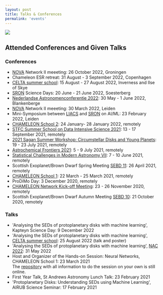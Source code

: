 ```yaml
---
layout: post
title: Talks & Conferences
permalink: 'events'
---
```


[<img src="/images/talk.gif" class="fit image">](/events)


## Attended Conferences and Given Talks  

### Conferences 


- [NOVA](https://nova-astronomy.nl/) Network II meeeting: 26 October 2022, Groningen
- Chameleon ESR retreat: 31 August - 3 September 2022, Copenhagen
- [CELTA summer school](http://www.wolfbane.com/astrocelta/): 15 August - 27 August 2022, Inverness and Ilse of Skye
- [SRON](https://www.sron.nl/) Science Days: 20 June - 21 June 2022, Soesterberg
-  [Nederlandse Astronomenconferentie 2022](https://indico.cern.ch/event/1113693/): 30 May - 1 June 2022, Blankenberge
- [NOVA](https://nova-astronomy.nl/) Network II meeeting: 30 March 2022, Leiden
- Mini-Symposium between [LIACS](https://liacs.leidenuniv.nl/) and [SRON](https://www.sron.nl/) on AI/ML: 23 February 2022, Leiden
- [CHAMELEON School 2](https://chameleon.iwf.oeaw.ac.at/training-events/chameleon-school-ii/): 24 January- 28 January 2022, remotely
- [STFC Summer School on Data Intensive Science 2021](https://conference.astro.dur.ac.uk/event/3/overview): 13 - 17 September 2021, remotely
- [2021 Sagan Summer Workshop: Circumstellar Disks and Young Planets](https://nexsci.caltech.edu/workshop/2021/): 19 - 23 July 2021, remotely
- [Astrochemical Frontiers 2021](https://sites.google.com/view/astrochemical-frontiers-2021/home): 5 - 9 July 2021, remotely
- [Statistical Challenges in Modern Astronomy VII](https://astronomy.outreach.psu.edu/): 7 - 10 June 2021, remotely
- Scottish Exoplanet/Brown Dwarf Spring Meeting [SEBD 11](https://sebd11.sciencesconf.org/): 26 April 2021, remotely 
- [CHAMELEON School 1](https://chameleon.iwf.oeaw.ac.at/training-events/school-i/): 22 March - 25 March 2021, remotely
- ProDiMo Day: 3 December 2020, remotely
- [CHAMELEON Network Kick-off Meeting](https://chameleon.iwf.oeaw.ac.at/training-events/kick-off-meeting/): 23 - 26 November 2020, remotely
- Scottish Exoplanet/Brown Dwarf Autumn Meeting [SEBD 10](https://sebd10.sciencesconf.org/): 21 October 2020, remotely

### Talks

- 'Analysing the SEDs of protoplanetary disks with machine learning', Kapteyn Science Day: 9 December 2022 
- 'Analysing the SEDs of protoplanetary disks with machine learning', [CELTA summer school](http://www.wolfbane.com/astrocelta/): 25 August 2022 (talk and poster)
- 'Analysing the SEDs of protoplanetary disks with machine learning', [NAC 2022](https://indico.cern.ch/event/1113693/contributions/4861838/): 31 May 2022
- Host and Organizer of the Hands-on Session: Neural Networks, CHAMELEON School 1: 23 March 2021  
  The [repository](https://github.com/tillkaeufer/chameleon_neural_network) with all information to do the session on your own is still online.
- First Year Talk, St Andrews Astronomy Lunch Talk: 23 February 2021
- 'Protoplanetary Disks: Understanding SEDs using Machine Learning', AIRUB Science Seminar: 17 February 2021



